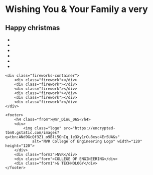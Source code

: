 
<html lang="en">
<head>
    <meta charset="UTF-8">
    <meta name="viewport" content="width=device-width, initial-scale=1.0">
    <title>Happy Diwali</title>
    <link rel="stylesheet" href="happy diwali.css ">
</head>
<body>
    <div class="container">
        <h1 class="title1">Wishing You & Your Family a very</h1>
        <h2 class="title">Happy christmas</h2>
        <ul class="fireworks">
            <li><span></span></li>
            <li><span></span></li>
            <li><span></span></li>
            <li><span></span></li>
            <li><span></span></li>
            <li><span></span></li>
        </ul>
    </div>

    <div class="fireworks-container">
        <div class="firework"></div>
        <div class="firework"></div> 
        <div class="firework"></div>
        <div class="firework"></div>
        <div class="firework"></div>
        <div class="firework"></div>
    </div>

    <footer>
        <h4 class="from">@mr_Dinu_065</h4>
        <div>
            <img class="logo" src="https://encrypted-tbn0.gstatic.com/images?q=tbn:ANd9GcQf3Z1_o9Bli5OnIq_1e3Xy1rCu8xsc4ErSUA&s" 
                alt="NVR College of Engineering Logo" width="120" height="120">
        </div>
        <div class="form2">NVR</div>
        <div class="form">COLLEGE OF ENGINEERING</div>
        <div class="form1">& TECHNOLOGY</div>
    </footer>
</body>
</html>
